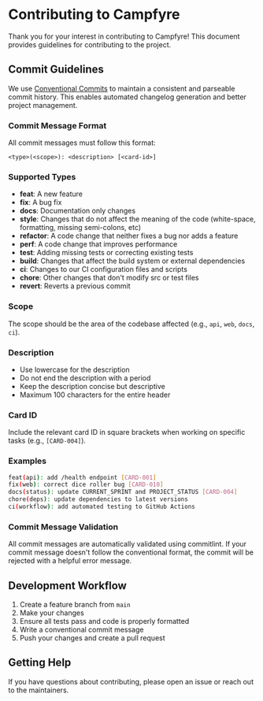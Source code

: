 # Contributing to Campfyre

Thank you for your interest in contributing to Campfyre! This document provides guidelines for contributing to the project.

## Commit Guidelines

We use [Conventional Commits](https://www.conventionalcommits.org/) to maintain a consistent and parseable commit history. This enables automated changelog generation and better project management.

### Commit Message Format

All commit messages must follow this format:

```
<type>(<scope>): <description> [<card-id>]
```

### Supported Types

- **feat**: A new feature
- **fix**: A bug fix
- **docs**: Documentation only changes
- **style**: Changes that do not affect the meaning of the code (white-space, formatting, missing semi-colons, etc)
- **refactor**: A code change that neither fixes a bug nor adds a feature
- **perf**: A code change that improves performance
- **test**: Adding missing tests or correcting existing tests
- **build**: Changes that affect the build system or external dependencies
- **ci**: Changes to our CI configuration files and scripts
- **chore**: Other changes that don't modify src or test files
- **revert**: Reverts a previous commit

### Scope

The scope should be the area of the codebase affected (e.g., `api`, `web`, `docs`, `ci`).

### Description

- Use lowercase for the description
- Do not end the description with a period
- Keep the description concise but descriptive
- Maximum 100 characters for the entire header

### Card ID

Include the relevant card ID in square brackets when working on specific tasks (e.g., `[CARD-004]`).

### Examples

```bash
feat(api): add /health endpoint [CARD-001]
fix(web): correct dice roller bug [CARD-010]
docs(status): update CURRENT_SPRINT and PROJECT_STATUS [CARD-004]
chore(deps): update dependencies to latest versions
ci(workflow): add automated testing to GitHub Actions
```

### Commit Message Validation

All commit messages are automatically validated using commitlint. If your commit message doesn't follow the conventional format, the commit will be rejected with a helpful error message.

## Development Workflow

1. Create a feature branch from `main`
2. Make your changes
3. Ensure all tests pass and code is properly formatted
4. Write a conventional commit message
5. Push your changes and create a pull request

## Getting Help

If you have questions about contributing, please open an issue or reach out to the maintainers.

